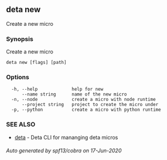 ## deta new

Create a new micro

### Synopsis

Create a new micro

```
deta new [flags] [path]
```

### Options

```
  -h, --help             help for new
      --name string      name of the new micro
  -n, --node             create a micro with node runtime
      --project string   project to create the micro under
  -p, --python           create a micro with python runtime
```

### SEE ALSO

* [deta](deta.md)	 - Deta CLI for mananging deta micros

###### Auto generated by spf13/cobra on 17-Jun-2020
